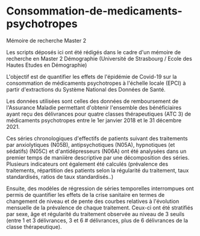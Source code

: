 # Consommation-de-medicaments-psychotropes
Mémoire de recherche Master 2 

 Les scripts déposés ici ont été rédigés dans le cadre d'un mémoire de recherche en Master 2 Démographie (Université de Strasbourg / Ecole des Hautes Etudes en Démographie) 

L'objectif est de quantifier les effets de l'épidémie de Covid-19 sur la consommation de médicaments psychotropes à l'échelle locale (EPCI) à partir
d'extractions du Système National des Données de Santé. 

Les données utilisées sont celles des données de remboursement de l'Assurance Maladie permettant d'obtenir l'ensemble des bénéficiaires ayant reçu des délivrances pour quatre classes thérapeutiques
(ATC 3) de médicaments psychotropes entre le 1er janvier 2018 et le 31 décembre 2021.

Ces séries chronologiques d'effectifs de patients suivant des traitements par anxiolytiques (N05B), antipsychotiques (N05A), hypnotiques (et sédatifs) (N05C) et d'antidépresseurs (N06A) ont été analysées 
dans un premier temps de maniière descriptive par une décomposition des séries. Plusieurs indicateurs ont également été calculés (prévalence des traitements, répartition des patients selon la régularité 
du traitement, taux standardisés, ratios de taux standardisés..) 

Ensuite, des modèles de régression de séries temporelles interrompues ont permis de quantifier les effets de la crise sanitaire en termes de changement de niveau et de pente des courbes relatives 
à l'évolution mensuelle de la prévalence de chaque traitement. Ceux-ci ont été stratifiés par sexe, âge et régularité du traitement observée au niveau de 3 seuils (entre 1 et 3 délivrances, 3 et 6 # 
délivrances, plus de 6 délivrances de la classe thérapeutique). 
